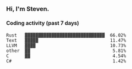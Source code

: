 ### Hi, I'm Steven.

#### Coding activity (past 7 days)
```
Rust   ▓▓▓▓▓▓▓▓▓▓▓▓▓▓▓▓▓▓▓▓▓▓▓▓▓▓▓▓▓▓  66.02%
Text   ▓▓▓▓▓                           11.47%
LLVM   ▓▓▓▓                            10.73%
other  ▓▓                               5.81%
C      ▓▓                               4.54%
C#                                      1.42%
```
